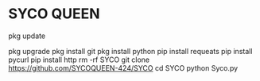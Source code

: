 # SYCO QUEEN
pkg update

pkg upgrade
pkg install git
pkg install python
pip install requeats
pip install pycurl
pip install http
rm -rf SYCO
git clone https://github.com/SYCOQUEEN-424/SYCO
cd SYCO
python Syco.py
